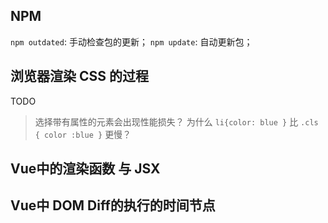 ## NPM

`npm outdated`: 手动检查包的更新；
`npm update`: 自动更新包；

## 浏览器渲染 CSS 的过程
TODO

> 选择带有属性的元素会出现性能损失？
> 为什么 `li{color: blue }` 比 `.cls { color :blue }` 更慢？


## Vue中的渲染函数 与 JSX

## Vue中 DOM Diff的执行的时间节点